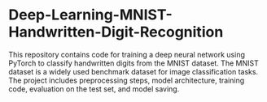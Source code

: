 # Deep-Learning-MNIST-Handwritten-Digit-Recognition
This repository contains code for training a deep neural network using PyTorch to classify handwritten digits from the MNIST dataset. The MNIST dataset is a widely used benchmark dataset for image classification tasks. The project includes preprocessing steps, model architecture, training code, evaluation on the test set, and model saving.
